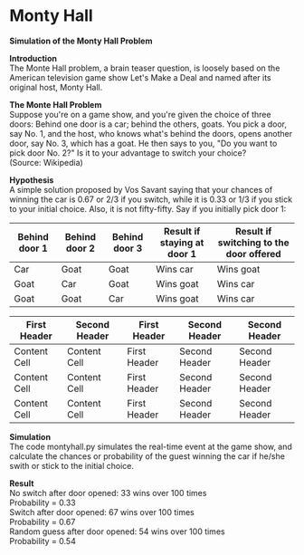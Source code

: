 # Monty Hall
**Simulation of the Monty Hall Problem**

**Introduction**</br>
The Monte Hall problem, a brain teaser question, is loosely based on the American television game show Let's Make a Deal and named after its original host, Monty Hall.

**The Monte Hall Problem**</br>
Suppose you're on a game show, and you're given the choice of three doors: Behind one door is a car; behind the others, goats. You pick a door, say No. 1, and the host, who knows what's behind the doors, opens another door, say No. 3, which has a goat. He then says to you, "Do you want to pick door No. 2?" Is it to your advantage to switch your choice?</br>
(Source: Wikipedia)

**Hypothesis**</br>
A simple solution proposed by Vos Savant saying that your chances of winning the car is 0.67 or 2/3 if you switch, while it is 0.33 or 1/3 if you stick to your initial choice. Also, it is not fifty-fifty.
Say if you initially pick door 1:

| Behind door 1 | Behind door 2 | Behind door 3 | Result if staying at door 1 |	Result if switching to the door offered |
| ------------- | ------------- | --------------| --------------------------- | --------------------------------------- |
| Car           | Goat          | Goat          | Wins car                    | Wins goat                               |
| Goat          | Car           | Goat          | Wins goat                   | Wins car                                |
| Goat          | Goat          | Car           | Wins goat                   | Wins car                                |

| First Header  | Second Header | First Header  | Second Header |Second Header |
| ------------- | ------------- | ------------- | ------------- |------------- |
| Content Cell  | Content Cell  | First Header  | Second Header |Second Header |
| Content Cell  | Content Cell  | First Header  | Second Header |Second Header |
| Content Cell  | Content Cell  | First Header  | Second Header |Second Header |

**Simulation**</br>
The code montyhall.py simulates the real-time event at the game show, and calculate the chances or probability of the guest winning the car if he/she swith or stick to the initial choice.

**Result**</br>
No switch after door opened: 33 wins over 100 times</br>
Probability = 0.33</br>
Switch after door opened: 67 wins over 100 times</br>
Probability = 0.67</br>
Random guess after door opened: 54 wins over 100 times</br>
Probability = 0.54
